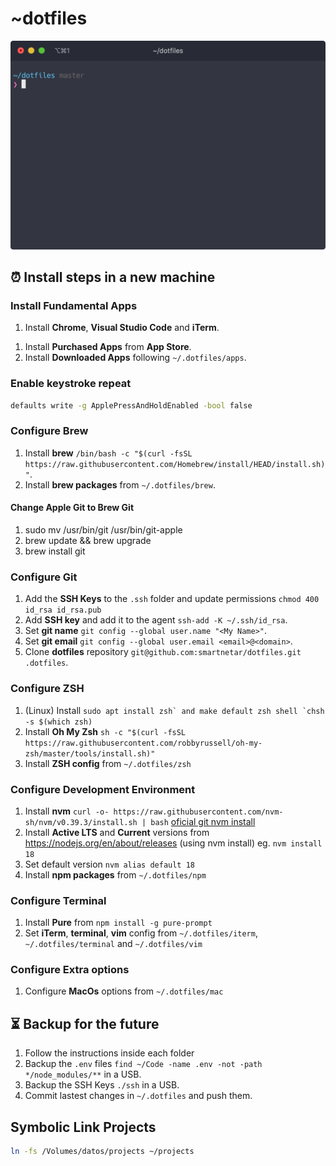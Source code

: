 # ~dotfiles
<img src="iterm.png" alt="iterm" width="600">

## ⏰ Install steps in a new machine

### Install Fundamental Apps
1. Install **Chrome**, **Visual Studio Code** and **iTerm**.
<!-- 1. Install **Chrome**, **1Password**, **Visual Studio Code**, **WebStorm** and **iTerm**. -->
<!-- 1. Install **Logitech Options** `https://www.logitech.com/en-us/product/options`. -->
<!-- 1. Install **Camera Settings** `https://support.logi.com/hc/en-us/articles/360049055854`. -->
<!-- 1. Install **Aerial Screensaver** from `https://aerialscreensaver.github.io`. -->
1. Install **Purchased Apps** from **App Store**.
1. Install **Downloaded Apps** following `~/.dotfiles/apps`.

### Enable keystroke repeat
```bash
defaults write -g ApplePressAndHoldEnabled -bool false
```

### Configure Brew
1. Install **brew** `/bin/bash -c "$(curl -fsSL https://raw.githubusercontent.com/Homebrew/install/HEAD/install.sh)"`.
1. Install **brew packages** from `~/.dotfiles/brew`.

#### Change Apple Git to Brew Git
1. sudo mv /usr/bin/git /usr/bin/git-apple
1. brew update && brew upgrade
1. brew install git

### Configure Git
<!-- 1. Install **Git** through Xcode Command Line Tools `xcode-select --install` -->
1. Add the **SSH Keys** to the `.ssh` folder and update permissions `chmod 400 id_rsa id_rsa.pub`
1. Add **SSH key** and add it to the agent `ssh-add -K ~/.ssh/id_rsa`.
1. Set **git name** `git config --global user.name "<My Name>"`.
1. Set **git email** `git config --global user.email <email>@<domain>`.
1. Clone **dotfiles** repository `git@github.com:smartnetar/dotfiles.git .dotfiles`.

### Configure ZSH
1. (Linux) Install ```sudo apt install zsh` and make default zsh shell `chsh -s $(which zsh)```
1. Install **Oh My Zsh** ```sh -c "$(curl -fsSL https://raw.githubusercontent.com/robbyrussell/oh-my-zsh/master/tools/install.sh)"```
1. Install **ZSH config** from `~/.dotfiles/zsh`

### Configure Development Environment
1. Install **nvm** ```curl -o- https://raw.githubusercontent.com/nvm-sh/nvm/v0.39.3/install.sh | bash``` [oficial git nvm install](https://github.com/nvm-sh/nvm#installing-and-updating)
1. Install **Active LTS** and **Current** versions from https://nodejs.org/en/about/releases (using nvm install) eg. `nvm install 18`
1. Set default version `nvm alias default 18`
1. Install **npm packages** from `~/.dotfiles/npm`

### Configure Terminal
1. Install **Pure** from `npm install -g pure-prompt`
1. Set **iTerm**, **terminal**, **vim** config from `~/.dotfiles/iterm`, `~/.dotfiles/terminal` and `~/.dotfiles/vim`

### Configure Extra options
1. Configure **MacOs** options from `~/.dotfiles/mac`

<!-- ## 🍓 Raspberry Pi OS
Follow **Configure Git**, **Configure ZSH**, **Configure Development Environment**, and **Configure Terminal** instructions and `~/.dotfiles/raspberry` instructions. -->

## ⏳ Backup for the future
1. Follow the instructions inside each folder
1. Backup the `.env` files `find ~/Code -name .env -not -path */node_modules/**` in a USB.
1. Backup the SSH Keys `./ssh` in a USB.
1. Commit lastest changes in `~/.dotfiles` and push them.

## Symbolic Link Projects
```bash
ln -fs /Volumes/datos/projects ~/projects
```
